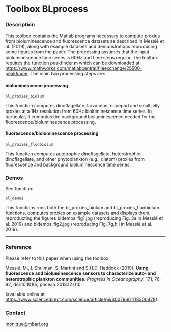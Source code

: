 # Toolbox BLprocess #

### Description ###

This toolbox contains the Matlab programs necessary to compute proxies from bioluminescence and fluorescence datasets as described in Messié et al. (2019), along with example datasets and demonstrations reproducing some figures from the paper. The processing assumes that the input bioluminescence time series is 60Hz and time steps regular. The toolbox requires the function peakfinder.m which can be downloaded at https://www.mathworks.com/matlabcentral/fileexchange/25500-peakfinder.
The main two processing steps are:

#### bioluminescence processing ####

    bl_proxies_biolum

This function computes dinoflagellate, larvacean, copepod and small jelly proxies at a 1Hz resolution from 60Hz bioluminescence time series. In particular, it computes the background bioluminescence needed for the fluorescence/bioluminescence processing.

#### fluorescence/bioluminescence processing ####

    bl_proxies_fluobiolum

This function computes autotrophic dinoflagellate, heterotrophic dinoflagellate, and other phytoplankton (e.g., diatom) proxies from fluorescence and background bioluminescence time series. 

### Demos ###

See function: 
	
    bl_demos

This functions runs both the bl_proxies_biolum and bl_proxies_fluobiolum functions, computes proxies on example datasets and displays them, reproducting the figures bldemos_fig1.jpg (reproducing Fig. 3a in Messié et al. 2019) and bldemos_fig2.jpg (reproducing Fig. 7g,h,i in Messié et al. 2019).

* * *

### Reference ###

Please refer to this paper when using the toolbox: 

Messié, M., I. Shulman, S. Martini and S.H.D. Haddock (2019). **Using fluorescence and bioluminescence sensors to characterize auto- and heterotrophic plankton communities**. *Progress in Oceanography*, 171, 76-92, doi:10.1016/j.pocean.2018.12.010. 

(available online at https://www.sciencedirect.com/science/article/pii/S0079661118300478).

### Contact ###

monique@mbari.org



